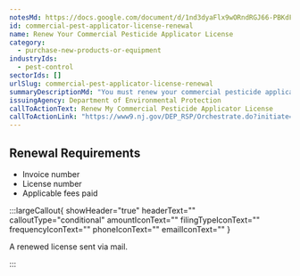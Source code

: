 ```yaml
---
notesMd: https://docs.google.com/document/d/1nd3dyaFlx9wORndRGJ66-PBKdFTE3lyR3zsL_dHX0yE/edit?tab=t.0#heading=h.ptbnw825cnxe
id: commercial-pest-applicator-license-renewal
name: Renew Your Commercial Pesticide Applicator License
category:
  - purchase-new-products-or-equipment
industryIds:
  - pest-control
sectorIds: []
urlSlug: commercial-pest-applicator-license-renewal
summaryDescriptionMd: "You must renew your commercial pesticide applicator license once a year."
issuingAgency: Department of Environmental Protection
callToActionText: Renew My Commercial Pesticide Applicator License
callToActionLink: "https://www9.nj.gov/DEP_RSP/Orchestrate.do?initiate=true&orchestrationId=NJDEP-EL-PayInvoice&service_category_id=30&service_class_id=109"
---
```


## Renewal Requirements

- Invoice number
- License number
- Applicable fees paid

:::largeCallout{ showHeader="true" headerText="" calloutType="conditional" amountIconText="" filingTypeIconText="" frequencyIconText="" phoneIconText="" emailIconText="" }

A renewed license sent via mail.

:::
